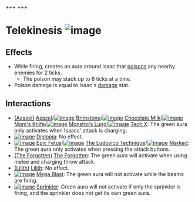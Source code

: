 +++
+++

 # Telekinesis ![image](/image/Telekinesis.png) 


Effects
---------


* While firing, creates an aura around Isaac that [poisons](/wiki/Status_Effects#Poison "Status Effects") any nearby enemies for 2 ticks.
	+ The poison may stack up to 6 ticks at a time.
* Poison damage is equal to Isaac's [damage](/wiki/Damage "Damage") stat.


Interactions
--------------


* [(Azazel)](/wiki/Azazel "Azazel") [Azazel](/wiki/Azazel "Azazel")/[![image](/image/Brimstone.png)](/wiki/Brimstone "Brimstone") [Brimstone](/wiki/Brimstone "Brimstone")/[![image](/image/Chocolate_Milk.png)](/wiki/Chocolate_Milk "Chocolate Milk") [Chocolate Milk](/wiki/Chocolate_Milk "Chocolate Milk")/[![image](/image/Mom%27s_Knife.png)](/wiki/Mom%27s_Knife "Mom's Knife") [Mom's Knife](/wiki/Mom%27s_Knife "Mom's Knife")/[![image](/image/Monstro%27s_Lung.png)](/wiki/Monstro%27s_Lung "Monstro's Lung") [Monstro's Lung](/wiki/Monstro%27s_Lung "Monstro's Lung")/[![image](/image/Tech_X.png)](/wiki/Tech_X "Tech X") [Tech X](/wiki/Tech_X "Tech X"): The green aura only activates when Isaacs' attack is charging.
* [![image](/image/Diplopia.png)](/wiki/Diplopia "Diplopia") [Diplopia](/wiki/Diplopia "Diplopia"): No effect.
* [![image](/image/Epic_Fetus.png)](/wiki/Epic_Fetus "Epic Fetus") [Epic Fetus](/wiki/Epic_Fetus "Epic Fetus")/[![image](/image/The_Ludovico_Technique.png)](/wiki/The_Ludovico_Technique "The Ludovico Technique") [The Ludovico Technique](/wiki/The_Ludovico_Technique "The Ludovico Technique")/[![image](/image/Marked.png)](/wiki/Marked "Marked") [Marked](/wiki/Marked "Marked"): The green aura only activates when pressing the attack buttons.
* [(The Forgotten)](/wiki/The_Forgotten "The Forgotten") [The Forgotten](/wiki/The_Forgotten "The Forgotten"): The green aura will activate when using melee and charging throw attack.
* [(Lilith)](/wiki/Lilith "Lilith") [Lilith](/wiki/Lilith "Lilith"): No effect.
* [![image](/image/Mega_Blast.png)](/wiki/Mega_Blast "Mega Blast") [Mega Blast](/wiki/Mega_Blast "Mega Blast"): The green aura will not activate while the beams are firing.
* [![image](/image/Sprinkler.png)](/wiki/Sprinkler "Sprinkler") [Sprinkler](/wiki/Sprinkler "Sprinkler"): Green aura will not activate if only the sprinkler is firing, and the sprinkler does not get its own green aura.


